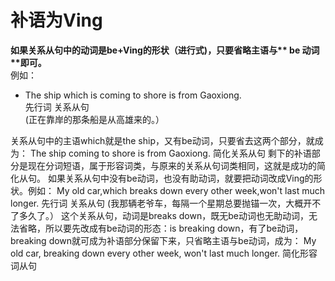 # 补语为Ving

<b>如果**关系从句中的动词是be+Ving的形状（进行式)**，只要**省略主语**与** be 动词**即可。</b>  
例如：
- The ship which is coming to shore is from Gaoxiong.  
先行词 关系从句  
(正在靠岸的那条船是从高雄来的。）  

关系从句中的主语which就是the ship，又有be动词，只要省去这两个部分，就成为：
The ship coming to shore is from Gaoxiong.
简化关系从句
剩下的补语部分是现在分词短语，属于形容词类，与原来的关系从句词类相同，这就是成功的简化从句。
如果关系从句中没有be动词，也没有助动词，就要把动词改成Ving的形状。例如：
My old car,which breaks down every other week,won't last much longer.
先行词 关系从句
(我那辆老爷车，每隔一个星期总要抛锚一次，大概开不了多久了。）
这个关系从句，动词是breaks down，既无be动词也无助动词，无法省略，所以要先改成有be动词的形态：is breaking down，有了be动词，breaking down就可成为补语部分保留下来，只省略主语与be动词，成为：
My old car, breaking down every other week, won't last much longer.
简化形容词从句